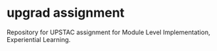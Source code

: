 # upgrad assignment  
Repository for UPSTAC assignment for Module Level Implementation, Experiential Learning.

